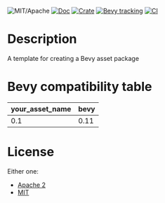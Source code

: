 ![MIT/Apache](https://img.shields.io/badge/license-MIT%2FApache-blue.svg)
[![Doc](https://docs.rs/your_asset_name/badge.svg)](https://docs.rs/your_asset_name)
[![Crate](https://img.shields.io/crates/v/your_asset_name.svg)](https://crates.io/crates/your_asset_name)
[![Bevy tracking](https://img.shields.io/badge/Bevy%20tracking-release-lightblue)](https://github.com/bevyengine/bevy/blob/main/docs/plugins_guidelines.md#main-branch-tracking)
[![CI](https://github.com/your_name/your_asset_name/actions/workflows/ci.yaml/badge.svg)](https://github.com/your_name/your_asset_name/actions/workflows/ci.yaml)

# Description
A template for creating a Bevy asset package

# Bevy compatibility table
| your_asset_name | bevy |
|-----------------|------|
| 0.1             | 0.11 |

# License
Either one:
- [Apache 2](LICENSE-APACHE)
- [MIT](LICENSE-MIT)